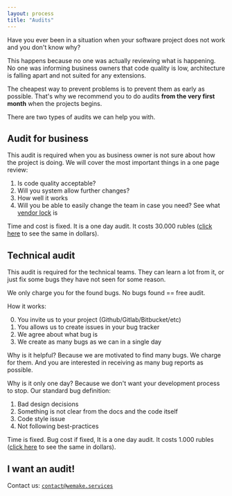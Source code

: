 ```yaml
---
layout: process
title: "Audits"
---
```


Have you ever been in a situation when your software project does not work and
you don't know why?

This happens because no one was actually reviewing what is happening.
No one was informing business owners that code quality is low,
architecture is falling apart and not suited for any extensions.

The cheapest way to prevent problems is to prevent them as early as possible.
That's why we recommend you to do audits **from the very
first month** when the projects begins.

There are two types of audits we can help you with.


## Audit for business

This audit is required when you as business owner is not sure about how the
project is doing. We will cover the most important things in a one page review:

1. Is code quality acceptable?
2. Will you system allow further changes?
3. How well it works
4. Will you be able to easily change the team in case you need? See what [vendor lock](https://en.wikipedia.org/wiki/Vendor_lock-in) is

Time and cost is fixed.
It is a one day audit.
It costs 30.000 rubles ([click here](http://www.countrycurrencyrates.com/en/convert/RUB/USD/30000) to see the same in dollars).


## Technical audit

This audit is required for the technical teams.
They can learn a lot from it, or just fix some bugs they have not seen for some reason.

We only charge you for the found bugs. No bugs found == free audit.

How it works:

0. You invite us to your project (Github/Gitlab/Bitbucket/etc)
1. You allows us to create issues in your bug tracker
2. We agree about what bug is
3. We create as many bugs as we can in a single day

Why is it helpful? Because we are motivated to find many bugs.
We charge for them.
And you are interested in receiving as many bug reports as possible.

Why is it only one day? Because we don't want your development process to stop.
Our standard bug definition:

1. Bad design decisions
2. Something is not clear from the docs and the code itself
3. Code style issue
4. Not following best-practices

Time is fixed. Bug cost if fixed,
It is a one day audit.
It costs 1.000 rubles ([click here](http://www.countrycurrencyrates.com/en/convert/RUB/USD/1000) to see the same in dollars).


## I want an audit!

Contact us: [`contact@wemake.services`](mailto:contact@wemake.services)

